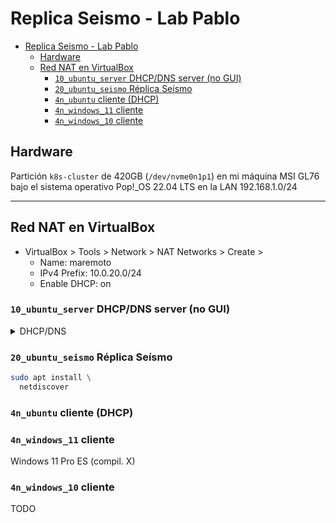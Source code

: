 # Replica Seismo - Lab Pablo

- [Replica Seismo - Lab Pablo](#replica-seismo---lab-pablo)
  - [Hardware](#hardware)
  - [Red NAT en VirtualBox](#red-nat-en-virtualbox)
    - [`10_ubuntu_server` DHCP/DNS server (no GUI)](#10_ubuntu_server-dhcpdns-server-no-gui)
    - [`20_ubuntu_seismo` Réplica Seísmo](#20_ubuntu_seismo-réplica-seísmo)
    - [`4n_ubuntu` cliente (DHCP)](#4n_ubuntu-cliente-dhcp)
    - [`4n_windows_11` cliente](#4n_windows_11-cliente)
    - [`4n_windows_10` cliente](#4n_windows_10-cliente)


## Hardware

Partición `k8s-cluster` de 420GB (`/dev/nvme0n1p1`) en mi máquina MSI GL76 bajo el sistema operativo Pop!_OS 22.04 LTS en la LAN 192.168.1.0/24

---

## Red NAT en VirtualBox

<!-- > https://en.wikipedia.org/wiki/Reserved_IP_addresses -->

- VirtualBox > Tools > Network > NAT Networks > Create > 
  - Name: maremoto
  - IPv4 Prefix: 10.0.20.0/24
  - Enable DHCP: on
  <!-- - Port Forwarding: no -->

<!-- ```bash
# vboxmanage list dhcpservers
``` -->


### `10_ubuntu_server` DHCP/DNS server (no GUI)

<details>
<summary> DHCP/DNS</summary>

> Plantilla: [ASIR/Redes/Entregas/T3.md](https://github.com/pabloqpacin/ASIR/blob/main/Redes/Entregas/T3.md) 

Instalar paquetes necesarios

```bash
sudo apt-get update && sudo apt-get install \
  openvswitch-switch isc-dhcp-server bind9 bind9-utils
```

Asignar dirección IP estática

```bash
sudo mv /etc/netplan/00-installer-config.yaml{,.bak}

cat<<EOF | sudo tee /etc/netplan/00-installer-config.yaml
# This is the network config written by 'subiquity'
network:
  ethernets:
    # Bridged Network (LAN)
    enp0s3:
      dhcp4: true
    # NAT Network
    enp0s8:
      dhcp4: false
      addresses: [10.0.20.10/24]
      nameservers:
        addresses: [10.0.20.10]
  version: 2
EOF

sudo netplan try
```

Definir interfaz para servicio DHCP

```bash
sudo sed -i 's/INTERFACESv4=.*/INTERFACESv4="enp0s8"/' /etc/default/isc-dhcp-server
```

Configuración servicio DHCP

```bash
sudo cp /etc/dhcp/dhcpd.conf{,.bak}

sudo sed -i 's/^option domain-name "example.org";/option domain-name "maremoto.net";/' /etc/dhcp/dhcpd.conf
sudo sed -i 's/^option domain-name-servers .*/option domain-name-servers ns.maremoto.net;/' /etc/dhcp/dhcpd.conf
sudo sed -i '/#authoritative;/s/^#//' /etc/dhcp/dhcpd.conf

cat<<EOF | sudo tee -a /etc/dhcp/dhcpd.conf

subnet 10.0.20.0 netmask 255.255.255.0 {
  range 10.0.20.40 10.0.20.199;
  option subnet-mask 255.255.255.0;
  option routers 10.0.20.1;
  option domain-name-servers 10.0.20.10;
  option domain-name "maremoto.net";
}

host 20_ubuntu_seismo {
  hardware ethernet 08:00:27:e7:c3:d9;
  fixed-address 10.0.20.20;
}

EOF
```

Configuración servicio DNS

```bash
cat<<EOF | sudo tee -a /etc/bind/named.conf.local

// Resolución Directa
zone "maremoto.net" {
        type master;
        file "/etc/bind/db.maremoto.net";
};

// Resolución Inversa
zone "2.0.10.in-addr.arpa" {
       type master;
       file "/etc/bind/db.10";
};

EOF
```
```bash
# Zona Directa
cat<<EOF | sudo tee /etc/bind/db.maremoto.net

\$TTL    604800
@       IN      SOA     maremoto.net.   root.maremoto.net. (
                              2        ; Serial
                         604800        ; Refresh
                          86400        ; Retry
                        2419200        ; Expire
                         604800 )      ; Negative Cache TTL
;     
@       IN      NS        maremoto.net.
@       IN      A         10.0.20.10
@       IN      AAAA      ::1

ns      IN      A         10.0.20.10
seismo  IN      A         10.0.20.20

EOF
```
```bash
# Zona Inversa
cat<<EOF | sudo tee /etc/bind/db.10

\$TTL    604800
@       IN      SOA  maremoto.net.     root.maremoto.net. (
                          1          ; Serial
                     604800          ; Refresh
                      86400          ; Retry
                    2419200          ; Expire
                     604800 )        ; Negative Cache TTL
;

@       IN     NS      maremoto.net.

10      IN     PTR     ns.maremoto.net.
20      IN     PTR     seismo.maremoto.net.

EOF
```

```bash
# Verificar sintaxis configuración
named-checkconf
named-checkzone maremoto.net /etc/bind/db.maremoto.net
named-checkzone 2.0.10.in-addr.arpa. /etc/bind/db.10
```


Aplicar configuración

```bash
sudo systemctl restart isc-dhcp-server named
```

</details>



### `20_ubuntu_seismo` Réplica Seísmo

<!-- - [scripts/install_stack.sh](scripts/install_stack.sh): instalación de `netdiscover`, Elastic Stack, Suricata... -->

```bash
sudo apt install \
  netdiscover
```


### `4n_ubuntu` cliente (DHCP)


### `4n_windows_11` cliente

Windows 11 Pro ES (compil. X)


### `4n_windows_10` cliente

  TODO